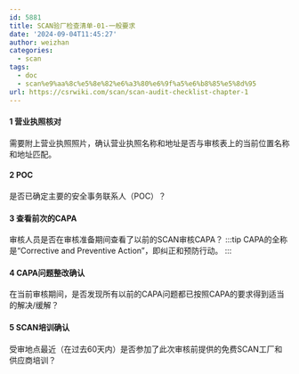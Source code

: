 ```yaml
---
id: 5881
title: SCAN验厂检查清单-01-一般要求
date: '2024-09-04T11:45:27'
author: weizhan
categories:
  - scan
tags:
  - doc
  - scan%e9%aa%8c%e5%8e%82%e6%a3%80%e6%9f%a5%e6%b8%85%e5%8d%95
url: https://csrwiki.com/scan/scan-audit-checklist-chapter-1
---
```


#### 1 营业执照核对

需要附上营业执照照片，确认营业执照名称和地址是否与审核表上的当前位置名称和地址匹配。

#### 2 POC

是否已确定主要的安全事务联系人（POC）？

#### 3 查看前次的CAPA

审核人员是否在审核准备期间查看了以前的SCAN审核CAPA？ :::tip CAPA的全称是“Corrective and Preventive Action”，即纠正和预防行动。 :::

#### 4 CAPA问题整改确认

在当前审核期间，是否发现所有以前的CAPA问题都已按照CAPA的要求得到适当的解决/缓解？

#### 5 SCAN培训确认

受审地点最近（在过去60天内）是否参加了此次审核前提供的免费SCAN工厂和供应商培训？
